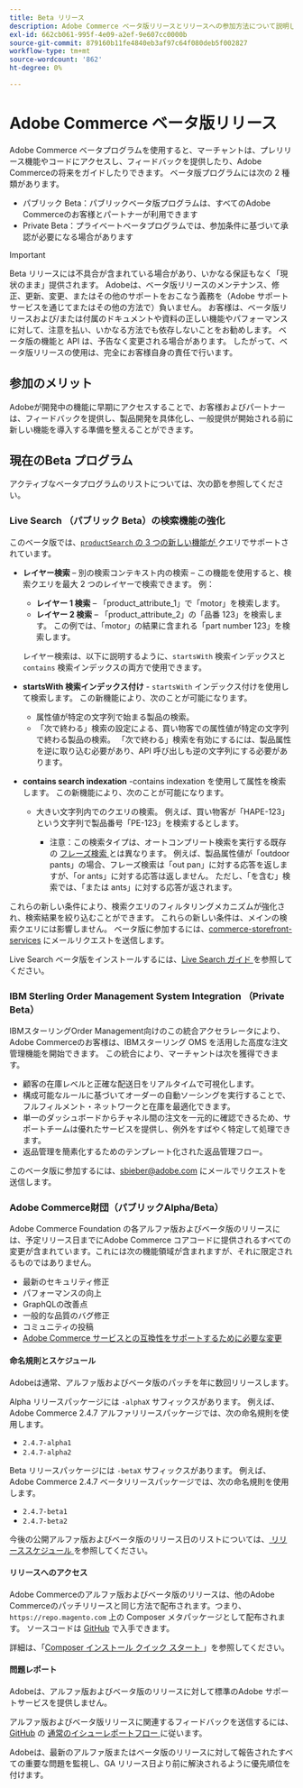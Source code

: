 ```yaml
---
title: Beta リリース
description: Adobe Commerce ベータ版リリースとリリースへの参加方法について説明します。
exl-id: 662cb061-995f-4e09-a2ef-9e607cc0000b
source-git-commit: 879160b11fe4840eb3af97c64f080deb5f002827
workflow-type: tm+mt
source-wordcount: '862'
ht-degree: 0%

---
```


# Adobe Commerce ベータ版リリース

Adobe Commerce ベータプログラムを使用すると、マーチャントは、プレリリース機能やコードにアクセスし、フィードバックを提供したり、Adobe Commerceの将来をガイドしたりできます。 ベータ版プログラムには次の 2 種類があります。

- パブリック Beta：パブリックベータ版プログラムは、すべてのAdobe Commerceのお客様とパートナーが利用できます
- Private Beta：プライベートベータプログラムでは、参加条件に基づいて承認が必要になる場合があります

>[!IMPORTANT]
>
>Beta リリースには不具合が含まれている場合があり、いかなる保証もなく「現状のまま」提供されます。 Adobeは、ベータ版リリースのメンテナンス、修正、更新、変更、またはその他のサポートをおこなう義務を（Adobe サポートサービスを通じてまたはその他の方法で）負いません。 お客様は、ベータ版リリースおよび/または付属のドキュメントや資料の正しい機能やパフォーマンスに対して、注意を払い、いかなる方法でも依存しないことをお勧めします。 ベータ版の機能と API は、予告なく変更される場合があります。 したがって、ベータ版リリースの使用は、完全にお客様自身の責任で行います。

## 参加のメリット

Adobeが開発中の機能に早期にアクセスすることで、お客様およびパートナーは、フィードバックを提供し、製品開発を具体化し、一般提供が開始される前に新しい機能を導入する準備を整えることができます。

## 現在のBeta プログラム

アクティブなベータプログラムのリストについては、次の節を参照してください。

### Live Search （パブリック Beta）の検索機能の強化

このベータ版では、[`productSearch` の 3 つの新しい機能が ](https://developer.adobe.com/commerce/services/graphql/live-search/product-search/) クエリでサポートされています。

- **レイヤー検索** – 別の検索コンテキスト内の検索 – この機能を使用すると、検索クエリを最大 2 つのレイヤーで検索できます。 例：

   - **レイヤー 1 検索** – 「product_attribute_1」で「motor」を検索します。
   - **レイヤー 2 検索** – 「product_attribute_2」の「品番 123」を検索します。 この例では、「motor」の結果に含まれる「part number 123」を検索します。

  レイヤー検索は、以下に説明するように、`startsWith` 検索インデックスと `contains` 検索インデックスの両方で使用できます。

- **startsWith 検索インデックス付け** - `startsWith` インデックス付けを使用して検索します。 この新機能により、次のことが可能になります。

   - 属性値が特定の文字列で始まる製品の検索。
   - 「次で終わる」検索の設定による、買い物客での属性値が特定の文字列で終わる製品の検索。 「次で終わる」検索を有効にするには、製品属性を逆に取り込む必要があり、API 呼び出しも逆の文字列にする必要があります。

- **contains search indexation** -contains indexation を使用して属性を検索します。 この新機能により、次のことが可能になります。

   - 大きい文字列内でのクエリの検索。 例えば、買い物客が「HAPE-123」という文字列で製品番号「PE-123」を検索するとします。

      - 注意：この検索タイプは、オートコンプリート検索を実行する既存の [ フレーズ検索 ](https://developer.adobe.com/commerce/services/graphql/live-search/product-search/#phrase) とは異なります。 例えば、製品属性値が「outdoor pants」の場合、フレーズ検索は「out pan」に対する応答を返しますが、「or ants」に対する応答は返しません。 ただし、「を含む」検索では、「または ants」に対する応答が返されます。

これらの新しい条件により、検索クエリのフィルタリングメカニズムが強化され、検索結果を絞り込むことができます。 これらの新しい条件は、メインの検索クエリには影響しません。 ベータ版に参加するには、[commerce-storefront-services](mailto:commerce-storefront-services@adobe.com) にメールリクエストを送信します。

Live Search ベータ版をインストールするには、[Live Search ガイド ](https://experienceleague.adobe.com/ja/docs/commerce/live-search/install#install-the-live-search-beta) を参照してください。

### IBM Sterling Order Management System Integration （Private Beta）

IBMスターリングOrder Management向けのこの統合アクセラレータにより、Adobe Commerceのお客様は、IBMスターリング OMS を活用した高度な注文管理機能を開始できます。 この統合により、マーチャントは次を獲得できます。

- 顧客の在庫レベルと正確な配送日をリアルタイムで可視化します。
- 構成可能なルールに基づいてオーダーの自動ソーシングを実行することで、フルフィルメント・ネットワークと在庫を最適化できます。
- 単一のダッシュボードからチャネル間の注文を一元的に確認できるため、サポートチームは優れたサービスを提供し、例外をすばやく特定して処理できます。
- 返品管理を簡素化するためのテンプレート化された返品管理フロー。

このベータ版に参加するには、[sbieber@adobe.com](mailto:sbieber@adobe.com) にメールでリクエストを送信します。

### Adobe Commerce財団（パブリックAlpha/Beta）

Adobe Commerce Foundation の各アルファ版およびベータ版のリリースには、予定リリース日までにAdobe Commerce コアコードに提供されるすべての変更が含まれています。これには次の機能領域が含まれますが、それに限定されるものではありません。

- 最新のセキュリティ修正
- パフォーマンスの向上
- GraphQLの改善点
- 一般的な品質のバグ修正
- コミュニティの投稿
- [Adobe Commerce サービスとの互換性をサポートするために必要な変更 ](https://experienceleague.adobe.com/ja/docs/commerce/user-guides/home)

#### 命名規則とスケジュール

Adobeは通常、アルファ版およびベータ版のパッチを年に数回リリースします。

Alpha リリースパッケージには `-alphaX` サフィックスがあります。 例えば、Adobe Commerce 2.4.7 アルファリリースパッケージでは、次の命名規則を使用します。

- `2.4.7-alpha1`
- `2.4.7-alpha2`

Beta リリースパッケージには `-betaX` サフィックスがあります。 例えば、Adobe Commerce 2.4.7 ベータリリースパッケージでは、次の命名規則を使用します。

- `2.4.7-beta1`
- `2.4.7-beta2`

今後の公開アルファ版およびベータ版のリリース日のリストについては、[ リリーススケジュール ](schedule.md) を参照してください。

#### リリースへのアクセス

Adobe Commerceのアルファ版およびベータ版のリリースは、他のAdobe Commerceのパッチリリースと同じ方法で配布されます。つまり、`https://repo.magento.com` 上の Composer メタパッケージとして配布されます。 ソースコードは [GitHub](https://github.com/magento/magento2) で入手できます。

詳細は、「[Composer インストール クイック スタート ](../installation/composer.md)」を参照してください。

#### 問題レポート

Adobeは、アルファ版およびベータ版のリリースに対して標準のAdobe サポートサービスを提供しません。

アルファ版およびベータ版リリースに関連するフィードバックを送信するには、[GitHub](https://developer.adobe.com/commerce/contributor/guides/code-contributions/) の [ 通常のイシューレポートフロー ](https://github.com/magento/magento2) に従います。

Adobeは、最新のアルファ版またはベータ版のリリースに対して報告されたすべての重要な問題を監視し、GA リリース日より前に解決されるように優先順位を付けます。
